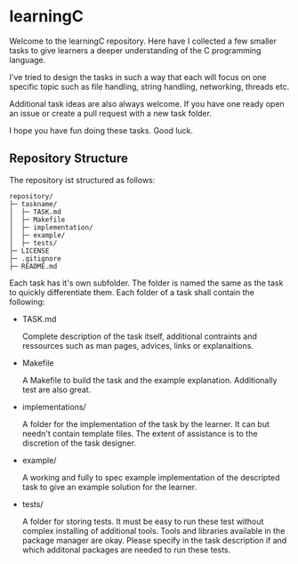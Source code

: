 # learningC

Welcome to the learningC repository. Here have I collected a few smaller tasks to give learners a deeper understanding of the C programming language. 

I've tried to design the tasks in such a way that each will focus on one specific topic such as file handling, string handling, networking, threads etc.

Additional task ideas are also always welcome. If you have one ready open an issue or create a pull request with a new task folder.

I hope you have fun doing these tasks. Good luck.

## Repository Structure

The repository ist structured as follows:
```
repository/
├─ taskname/
│  ├─ TASK.md
│  ├─ Makefile
│  ├─ implementation/
│  ├─ example/
│  ├─ tests/
├─ LICENSE
├─ .gitignore
├─ README.md
```
Each task has it's own subfolder. The folder is named the same as the task to quickly differentiate them. Each folder of a task shall contain the following:
-   TASK.md

    Complete description of the task itself, additional contraints and ressources such as man pages, advices, links or explanaitions. 

-   Makefile

    A Makefile to build the task and the example explanation. Additionally test are also great.

-   implementations/

    A folder for the implementation of the task by the learner. It can but needn't contain template files. The extent of assistance is to the discretion of the task designer.

-   example/

    A working and fully to spec example implementation of the descripted task to give an example solution for the learner.

-   tests/

    A folder for storing tests. It must be easy to run these test without complex installing of additional tools. Tools and libraries available in the package manager are okay. Please specify in the task description if and which additonal packages are needed to run these tests.
